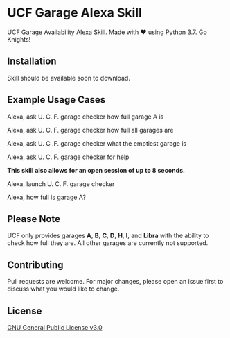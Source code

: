 # UCF Garage Alexa Skill

UCF Garage Availability Alexa Skill. Made with ❤️ using Python 3.7. Go Knights!

## Installation

Skill should be available soon to download.

## Example Usage Cases

Alexa, ask U. C. F. garage checker how full garage A is

Alexa, ask U. C. F. garage checker how full all garages are

Alexa, ask U. C .F. garage checker what the emptiest garage is

Alexa, ask U. C. F. garage checker for help

**This skill also allows for an open session of up to 8 seconds.**

Alexa, launch U. C. F. garage checker

Alexa, how full is garage A?


## Please Note
UCF only provides garages **A**, **B**, **C**, **D**, **H**, **I**, and **Libra** with the ability to check how full they are. All other garages are currently not supported.

## Contributing
Pull requests are welcome. For major changes, please open an issue first to discuss what you would like to change.

## License
[GNU General Public License v3.0](https://choosealicense.com/licenses/gpl-3.0/)

